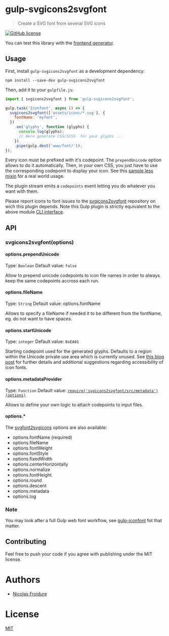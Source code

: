 [//]: # ( )
[//]: # (This file is automatically generated by a `metapak`)
[//]: # (module. Do not change it  except between the)
[//]: # (`content:start/end` flags, your changes would)
[//]: # (be overridden.)
[//]: # ( )
# gulp-svgicons2svgfont
> Create a SVG font from several SVG icons

[![GitHub license](https://img.shields.io/badge/license-MIT-blue.svg)](https://github.com/nfroidure/gulp-svgicons2svgfont/blob/main/LICENSE)


[//]: # (::contents:start)

You can test this library with the
[frontend generator](http://nfroidure.github.io/svgiconfont/).

## Usage

First, install `gulp-svgicons2svgfont` as a development dependency:

```shell
npm install --save-dev gulp-svgicons2svgfont
```

Then, add it to your `gulpfile.js`:

```js
import { svgicons2svgfont } from 'gulp-svgicons2svgfont';

gulp.task('Iconfont', async () => {
  svgicons2svgfont(['assets/icons/*.svg'], {
    fontName: 'myfont',
  })
    .on('glyphs', function (glyphs) {
      console.log(glyphs);
      // Here generate CSS/SCSS  for your glyphs ...
    })
    .pipe(gulp.dest('www/font/'));
});
```

Every icon must be prefixed with it's codepoint. The `prependUnicode` option
allows to do it automatically. Then, in your own CSS, you just have to use the
corresponding codepoint to display your icon. See this
[sample less mixin](https://github.com/ChtiJS/chtijs.francejs.org/blob/master/documents/less/_icons.less)
for a real world usage.

The plugin stream emits a `codepoints` event letting you do whatever you want
with them.

Please report icons to font issues to the
[svgicons2svgfont](https://github.com/nfroidure/svgicons2svgfont) repository on
wich this plugin depends. Note this Gulp plugin is strictly equivalent to the
above module
[CLI interface](https://github.com/nfroidure/svgicons2svgfont#cli-interface).

## API

### svgicons2svgfont(options)

#### options.prependUnicode

Type: `Boolean` Default value: `false`

Allow to prepend unicode codepoints to icon file names in order to always keep
the same codepoints accross each run.

#### options.fileName

Type: `String` Default value: options.fontName

Allows to specify a fileName if needed it to be different from the fontName, eg.
do not want to have spaces.

#### options.startUnicode

Type: `integer` Default value: `0xEA01`

Starting codepoint used for the generated glyphs. Defaults to a region within
the Unicode private use area which is currently unused. See
[this blog post](http://www.filamentgroup.com/lab/bulletproof_icon_fonts.html)
for further details and additional suggestions regarding accessibility of icon
fonts.

#### options.metadataProvider

Type: `Function` Default value:
[`require('svgicons2svgfont/src/metadata')(options)`](https://github.com/nfroidure/gulp-svgicons2svgfont/blob/master/src/index.js#L47-L50)

Allows to define your own logic to attach codepoints to input files.

#### options.\*

The
[svgfont2svgicons](https://github.com/nfroidure/svgicons2svgfont#svgicons2svgfontoptions)
options are also available:

- options.fontName (required)
- options.fileName
- options.fontWeight
- options.fontStyle
- options.fixedWidth
- options.centerHorizontally
- options.normalize
- options.fontHeight
- options.round
- options.descent
- options.metadata
- options.log

### Note

You may look after a full Gulp web font workflow, see
[gulp-iconfont](https://github.com/nfroidure/gulp-iconfont) fot that matter.

## Contributing

Feel free to push your code if you agree with publishing under the MIT license.

[//]: # (::contents:end)

# Authors
- [Nicolas Froidure](http://insertafter.com/en/index.html)

# License
[MIT](https://github.com/nfroidure/gulp-svgicons2svgfont/blob/main/LICENSE)
